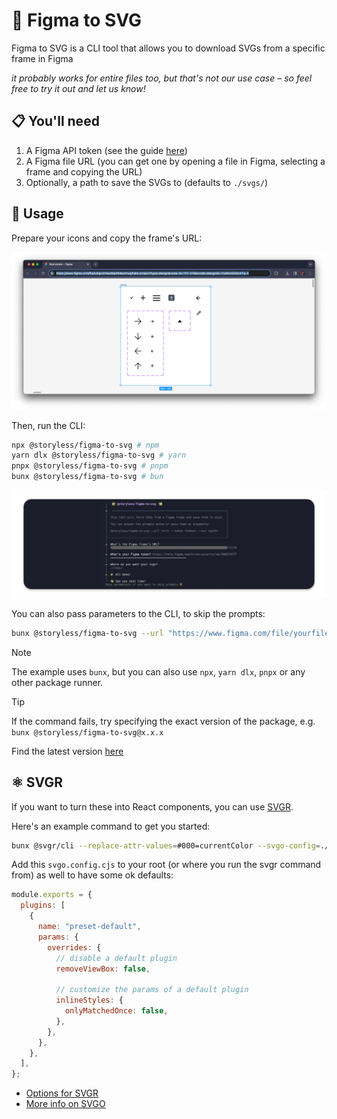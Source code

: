 # 🥷 Figma to SVG

Figma to SVG is a CLI tool that allows you to download SVGs from a specific frame in Figma

_it probably works for entire files too, but that's not our use case – so feel free to try it out and let us know!_

## 📋 You'll need

1. A Figma API token (see the guide [here](https://www.figma.com/developers/api#access-tokens))
2. A Figma file URL (you can get one by opening a file in Figma, selecting a frame and copying the URL)
3. Optionally, a path to save the SVGs to (defaults to `./svgs/`)

## 🚀 Usage

Prepare your icons and copy the frame's URL:

![Figma frame URL](./frame.png)

Then, run the CLI:

```bash
npx @storyless/figma-to-svg # npm
yarn dlx @storyless/figma-to-svg # yarn
pnpx @storyless/figma-to-svg # pnpm
bunx @storyless/figma-to-svg # bun
```

![Figma to SVG CLI](./cli.png)

You can also pass parameters to the CLI, to skip the prompts:

```bash
bunx @storyless/figma-to-svg --url "https://www.figma.com/file/yourfileidhere/Project-Name?node-id=69%3A420&mode=dev" --token "figd_23eredgfEegdf-0910g2ojsDjjek-kPbbzmmo6twXG4" --out "./some/folder/"
```

> [!NOTE]  
> The example uses `bunx`, but you can also use `npx`, `yarn dlx`, `pnpx` or any other package runner.

> [!TIP]  
> If the command fails, try specifying the exact version of the package, e.g. `bunx @storyless/figma-to-svg@x.x.x`
>
> Find the latest version [here](https://www.npmjs.com/package/@storyless/figma-to-svg?activeTab=versions)

## ⚛️ SVGR

If you want to turn these into React components, you can use [SVGR](https://react-svgr.com/).

Here's an example command to get you started:

```bash
bunx @svgr/cli --replace-attr-values=#000=currentColor --svgo-config=./svgo.config.cjs --out-dir svgr --ext tsx --typescript -- svgs
```

Add this `svgo.config.cjs` to your root (or where you run the svgr command from) as well to have some ok defaults:

```js
module.exports = {
  plugins: [
    {
      name: "preset-default",
      params: {
        overrides: {
          // disable a default plugin
          removeViewBox: false,

          // customize the params of a default plugin
          inlineStyles: {
            onlyMatchedOnce: false,
          },
        },
      },
    },
  ],
};
```

- [Options for SVGR](https://react-svgr.com/docs/options/)
- [More info on SVGO](https://github.com/svg/svgo/blob/main/README.md)
